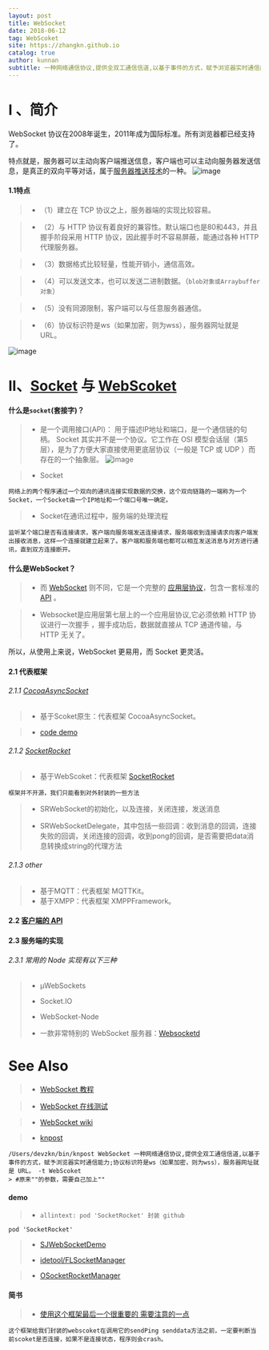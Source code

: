 ```yaml
---
layout: post
title: WebSocket
date: 2018-06-12
tag: WebScoket
site: https://zhangkn.github.io
catalog: true
author: kunnan
subtitle: 一种网络通信协议,提供全双工通信信道,以基于事件的方式，赋予浏览器实时通信能力;协议标识符是ws（如果加密，则为wss），服务器网址就是 URL。
---
```




# I 、简介

WebSocket 协议在2008年诞生，2011年成为国际标准。所有浏览器都已经支持了。

特点就是，服务器可以主动向客户端推送信息，客户端也可以主动向服务器发送信息，是真正的双向平等对话，属于[服务器推送技术](https://en.wikipedia.org/wiki/Push_technology)的一种。
![image](https://ws2.sinaimg.cn/large/af39b376gy1fs85o3sbesj20hg0e7q4v.jpg)

#### 1.1特点

>* （1）建立在 TCP 协议之上，服务器端的实现比较容易。

>* （2）与 HTTP 协议有着良好的兼容性。默认端口也是80和443，并且握手阶段采用 HTTP 协议，因此握手时不容易屏蔽，能通过各种 HTTP 代理服务器。

>* （3）数据格式比较轻量，性能开销小，通信高效。

>* （4）可以发送文本，也可以发送二进制数据。（`blob对象或Arraybuffer对象`）

>* （5）没有同源限制，客户端可以与任意服务器通信。

>* （6）协议标识符是ws（如果加密，则为wss），服务器网址就是 URL。


![image](https://ws2.sinaimg.cn/large/af39b376gy1fs85l6zx0kj20bm08ogo0.jpg)


# II、[Socket](https://en.wikipedia.org/wiki/Network_socket) 与 [WebScoket](http://www.ruanyifeng.com/blog/2017/05/websocket.html)

#### 什么是`socket`(套接字)？
>* 是一个调用接口(API)： 用于描述IP地址和端口，是一个通信链的句柄。
Socket 其实并不是一个协议。它工作在 OSI 模型会话层（第5层），是为了方便大家直接使用更底层协议（一般是 TCP 或 UDP ）而存在的一个抽象层。
![image](https://ws2.sinaimg.cn/large/af39b376gy1fs85kbjwcdj20f50dadhe.jpg)


>* Socket 

```
网络上的两个程序通过一个双向的通讯连接实现数据的交换，这个双向链路的一端称为一个Socket，一个Socket由一个IP地址和一个端口号唯一确定。
```

>* Socket在通讯过程中，服务端的处理流程
```
监听某个端口是否有连接请求，客户端向服务端发送连接请求，服务端收到连接请求向客户端发出接收消息，这样一个连接就建立起来了。客户端和服务端也都可以相互发送消息与对方进行通讯，直到双方连接断开。
```
#### 什么是WebSocket？


>* 而 [WebSocket](http://www.websocket.org/) 则不同，它是一个完整的 [应用层协议](https://datatracker.ietf.org/doc/rfc6455/)，包含一套标准的 [API](https://html.spec.whatwg.org/multipage/web-sockets.html#network) 。

>* Websocket是应用层第七层上的一个应用层协议,它必须依赖 HTTP 协议进行一次握手 ，握手成功后，数据就直接从 TCP 通道传输，与 HTTP 无关了。

所以，从使用上来说，WebSocket 更易用，而 Socket 更灵活。

#### 2.1 代表框架

######  2.1.1 [CocoaAsyncSocket](https://github.com/robbiehanson/CocoaAsyncSocket)

>* 基于Scoket原生：代表框架 CocoaAsyncSocket。

>* [code demo](https://github.com/zhangkn/KNCocoaAsyncSocketDemo)


######  2.1.2 [SocketRocket](https://github.com/facebook/SocketRocket)

>* 基于WebScoket：代表框架 [SocketRocket](https://github.com/facebook/SocketRocket)

```
框架并不开源，我们只能看到对外封装的一些方法
```

>* SRWebSocket的初始化，以及连接，关闭连接，发送消息
>
>* SRWebSocketDelegate，其中包括一些回调：收到消息的回调，连接失败的回调，关闭连接的回调，收到pong的回调，是否需要把data消息转换成string的代理方法


###### 2.1.3 other 

>* 基于MQTT：代表框架 MQTTKit。
>* 基于XMPP：代表框架 XMPPFramework。


#### 2.2 [客户端的 API](https://developer.mozilla.org/en-US/docs/Web/API/WebSocket)


#### 2.3 服务端的实现

###### 2.3.1 常用的 Node 实现有以下三种

>* µWebSockets
>* Socket.IO
>* WebSocket-Node
>
>* 一款非常特别的 WebSocket 服务器：[Websocketd](http://websocketd.com/)




# See Also 
>* [WebSocket 教程](http://www.ruanyifeng.com/blog/2017/05/websocket.html?utm_source=tuicool&utm_medium=referral)

>* [WebSocket 在线测试](http://www.blue-zero.com/WebSocket/)

>* [WebSocket wiki](https://en.wikipedia.org/wiki/WebSocket)


>* [knpost](https://github.com/zhangkn/KNBin/blob/master/knpost) 
>
```
/Users/devzkn/bin/knpost WebSocket 一种网络通信协议,提供全双工通信信道,以基于事件的方式，赋予浏览器实时通信能力;协议标识符是ws（如果加密，则为wss），服务器网址就是 URL。 -t WebScoket
> #原来""的参数，需要自己加上""
```

#### demo 

>* `allintext: pod 'SocketRocket' 封装 github`

``` 
pod 'SocketRocket'
```

>* [SJWebSocketDemo](https://github.com/idetool/SJWebSocketDemo)
>
>* [idetool/FLSocketManager](https://github.com/idetool/FLSocketManager)

>* [OSocketRocketManager](https://github.com/Leungwn/OSocketRocketManager)


#### 简书

>* [使用这个框架最后一个很重要的 需要注意的一点
](https://www.jianshu.com/p/821b777555d3)

```
这个框架给我们封装的webscoket在调用它的sendPing senddata方法之前，一定要判断当前scoket是否连接，如果不是连接状态，程序则会crash。
```
